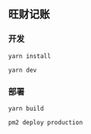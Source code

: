## 旺财记账
### 开发
```
yarn install
```
```
yarn dev
```
### 部署
```
yarn build
```
```
pm2 deploy production
```
